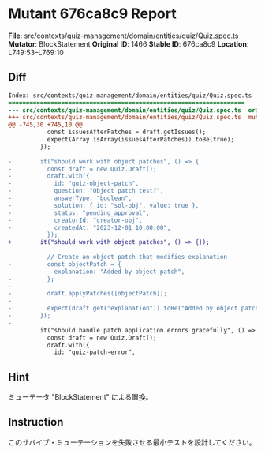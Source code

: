 # Mutant 676ca8c9 Report

**File**: src/contexts/quiz-management/domain/entities/quiz/Quiz.spec.ts
**Mutator**: BlockStatement
**Original ID**: 1466
**Stable ID**: 676ca8c9
**Location**: L749:53–L769:10

## Diff

```diff
Index: src/contexts/quiz-management/domain/entities/quiz/Quiz.spec.ts
===================================================================
--- src/contexts/quiz-management/domain/entities/quiz/Quiz.spec.ts	original
+++ src/contexts/quiz-management/domain/entities/quiz/Quiz.spec.ts	mutated #1466
@@ -745,30 +745,10 @@
           const issuesAfterPatches = draft.getIssues();
           expect(Array.isArray(issuesAfterPatches)).toBe(true);
         });
 
-        it("should work with object patches", () => {
-          const draft = new Quiz.Draft();
-          draft.with({
-            id: "quiz-object-patch",
-            question: "Object patch test?",
-            answerType: "boolean",
-            solution: { id: "sol-obj", value: true },
-            status: "pending_approval",
-            creatorId: "creator-obj",
-            createdAt: "2023-12-01 10:00:00",
-          });
+        it("should work with object patches", () => {});
 
-          // Create an object patch that modifies explanation
-          const objectPatch = {
-            explanation: "Added by object patch",
-          };
-
-          draft.applyPatches([objectPatch]);
-
-          expect(draft.get("explanation")).toBe("Added by object patch");
-        });
-
         it("should handle patch application errors gracefully", () => {
           const draft = new Quiz.Draft();
           draft.with({
             id: "quiz-patch-error",
```

## Hint

ミューテータ "BlockStatement" による置換。

## Instruction

このサバイブ・ミューテーションを失敗させる最小テストを設計してください。
